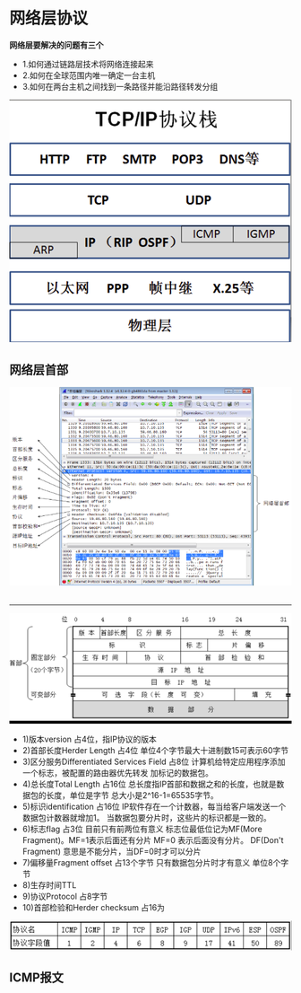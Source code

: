 # 网络层协议
**网络层要解决的问题有三个**<br>
- 1.如何通过链路层技术将网络连接起来
- 2.如何在全球范围内唯一确定一台主机
- 3.如何在两台主机之间找到一条路径并能沿路径转发分组


![fail](img/5.0.png)
## 网络层首部
![fail](img/5.1.png)<br><br>
<hr>

![fail](img/5.2.png)<br>

- 1)版本version 占4位，指IP协议的版本
- 2)首部长度Herder Length 占4位 单位4个字节最大十进制数15可表示60字节
- 3)区分服务Differentiated Services Field 占8位
    计算机给特定应用程序添加一个标志，被配置的路由器优先转发
    加标记的数据包。
- 4)总长度Total Length 占16位
    总长度指IP首部和数据之和的长度，也就是数据包的长度，单位是字节
    总大小是2^16-1=65535字节。
- 5)标识identification 占16位
    IP软件存在一个计数器，每当给客户端发送一个数据包计数器就增加1。
    当数据包要分片时，这些片的标识都是一致的。
- 6)标志flag 占3位 目前只有前两位有意义
    标志位最低位记为MF(More Fragment)。MF=1表示后面还有分片 MF=0
    表示后面没有分片。
    DF(Don't Fragment) 意思是不能分片，当DF=0时才可以分片
- 7)偏移量Fragment offset 占13个字节
    只有数据包分片时才有意义 单位8个字节
- 8)生存时间TTL
- 9)协议Protocol 占8字节
- 10)首部检验和Herder checksum 占16为

![](img/5.3.png)<br>

## ICMP报文
